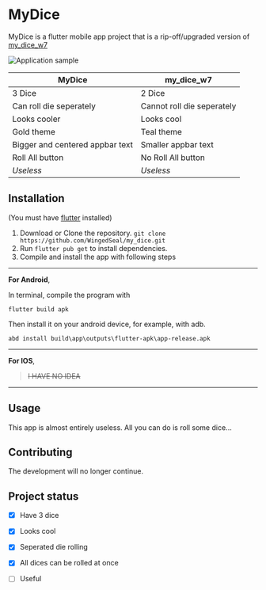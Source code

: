 # MyDice

MyDice is a flutter mobile app project that is a rip-off/upgraded version of [my_dice_w7](https://github.com/jeab290/my_dice_w7 "A new Flutter project.")

![Application sample](https://media.discordapp.net/attachments/641170964519976960/921420090359033917/68747470733a2f2f6c68332e676f6f676c6575736572636f6e74656e742e636f6d2f585676694b3261482d37594348615a35363461673648546264424e706c465f3579436971787245673165423571317549624d325f395253744c6a774b6b4455705a30785135685979515a5469776e303d77313836382d68393033.png?width=330&height=670)

|MyDice|my_dice_w7|
|-|-|
|3 Dice|2 Dice|
|Can roll die seperately| Cannot roll die seperately|
|Looks cooler|Looks cool|
|Gold theme|Teal theme|
|Bigger and centered appbar text|Smaller appbar text|
|Roll All button|No Roll All button|
|*Useless*|*Useless*|

## Installation

(You must have [flutter](https://flutter.dev) installed)

1. Download or Clone the repository. `git clone https://github.com/WingedSeal/my_dice.git`
1. Run `flutter pub get` to install dependencies.
1. Compile and install the app with following steps

---
**For Android**,

In terminal, compile the program with
```
flutter build apk
```
Then install it on your android device, for example, with adb.
```
abd install build\app\outputs\flutter-apk\app-release.apk
```

---
**For IOS**,
> ~~I HAVE NO IDEA~~
---

## Usage

This app is almost entirely useless.
All you can do is roll some dice...

## Contributing

The development will no longer continue.

## Project status

- [x] Have 3 dice
- [x] Looks cool
- [x] Seperated die rolling
- [x] All dices can be rolled at once
- [ ] Useful

